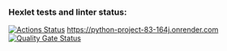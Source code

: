 ### Hexlet tests and linter status:
[![Actions Status](https://github.com/Nataly773/python-project-83/actions/workflows/hexlet-check.yml/badge.svg)](https://github.com/Nataly773/python-project-83/actions)
https://python-project-83-164j.onrender.com
[![Quality Gate Status](https://sonarcloud.io/api/project_badges/measure?project=Nataly773_python-project-83&metric=alert_status)](https://sonarcloud.io/summary/new_code?id=Nataly773_python-project-83)

